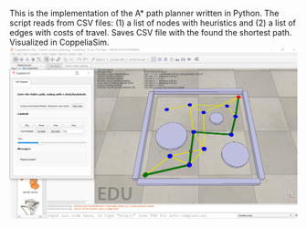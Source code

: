 This is the implementation of the A* path planner written in Python.
The script reads from CSV files: (1) a list of nodes with heuristics and (2) a list of edges with costs of travel. Saves CSV file with the found the shortest path.
Visualized in CoppeliaSim.
![Screenshot](a_star.PNG)
